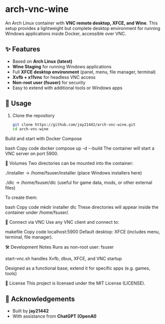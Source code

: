 # arch-vnc-wine
An Arch Linux container with **VNC remote desktop, XFCE, and Wine**. This setup provides a lightweight but complete desktop environment for running Windows applications inside Docker, accessible over VNC.

## ✨ Features
- Based on **Arch Linux (latest)**
- **Wine Staging** for running Windows applications
- Full **XFCE desktop environment** (panel, menu, file manager, terminal)
- **Xvfb + x11vnc** for headless VNC access
- **Non-root user (fsuser)** for security
- Easy to extend with additional tools or Windows apps

## 🚀 Usage
1. Clone the repository  
   ```bash
   git clone https://github.com/jay21442/arch-vnc-wine.git
   cd arch-vnc-wine
Build and start with Docker Compose

bash
Copy code
docker compose up -d --build
The container will start a VNC server on port 5900.

📂 Volumes
Two directories can be mounted into the container:

./installer → /home/fsuser/installer (place Windows installers here)

./dlc → /home/fsuser/dlc (useful for game data, mods, or other external files)

To create them:

bash
Copy code
mkdir installer dlc
These directories will appear inside the container under /home/fsuser/.

🔑 Connect via VNC
Use any VNC client and connect to:

makefile
Copy code
localhost:5900
Default desktop: XFCE (includes menu, terminal, file manager).

🛠 Development Notes
Runs as non-root user: fsuser

start-vnc.sh handles Xvfb, dbus, XFCE, and VNC startup

Designed as a functional base; extend it for specific apps (e.g. games, tools)

📜 License
This project is licensed under the MIT License (LICENSE).

## 🙌 Acknowledgements
- Built by **jay21442**
- With assistance from **ChatGPT (OpenAI)**
